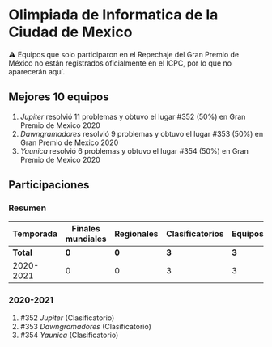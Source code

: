 # Olimpiada de Informatica de la Ciudad de Mexico

:warning: Equipos que solo participaron en el Repechaje del Gran Premio de México no están registrados oficialmente en el ICPC, por lo que no aparecerán aquí.

## Mejores 10 equipos

1. _Jupiter_ resolvió 11 problemas y obtuvo el lugar #352 (50%) en Gran Premio de Mexico 2020
1. _Dawngramadores_ resolvió 9 problemas y obtuvo el lugar #353 (50%) en Gran Premio de Mexico 2020
1. _Yaunica_ resolvió 6 problemas y obtuvo el lugar #354 (50%) en Gran Premio de Mexico 2020

## Participaciones

### Resumen

| Temporada | Finales mundiales | Regionales | Clasificatorios | Equipos |
| --- | --- | --- | --- | --- |
| **Total** | **0** | **0** | **3** | **3** |
| 2020-2021 | 0 | 0 | 3 | 3 |

### 2020-2021

1. #352 _Jupiter_ (Clasificatorio)
1. #353 _Dawngramadores_ (Clasificatorio)
1. #354 _Yaunica_ (Clasificatorio)



